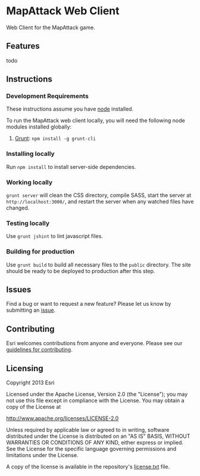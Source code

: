 # MapAttack Web Client

Web Client for the MapAttack game.

## Features

todo

## Instructions

### Development Requirements

These instructions assume you have [node](http://nodejs.org/) installed.

To run the MapAttack web client locally, you will need the following node modules installed globally:

1. [Grunt](http://gruntjs.com/): `npm install -g grunt-cli`

### Installing locally

Run `npm install` to install server-side dependencies.

### Working locally

`grunt server` will clean the CSS directory, compile SASS, start the server at `http://localhost:3000/`, and restart the server when any watched files have changed.

### Testing locally

Use `grunt jshint` to lint javascript files.


### Building for production

Use `grunt build` to build all necessary files to the `public` directory. The site should be ready to be deployed to production after this step.

## Issues

Find a bug or want to request a new feature? Please let us know by submitting an [issue](https://github.com/geoloqi/mapattack-web/issues).

## Contributing

Esri welcomes contributions from anyone and everyone. Please see our [guidelines for contributing](https://github.com/esri/contributing).

## Licensing

Copyright 2013 Esri

Licensed under the Apache License, Version 2.0 (the "License");
you may not use this file except in compliance with the License.
You may obtain a copy of the License at

   http://www.apache.org/licenses/LICENSE-2.0

Unless required by applicable law or agreed to in writing, software
distributed under the License is distributed on an "AS IS" BASIS,
WITHOUT WARRANTIES OR CONDITIONS OF ANY KIND, either express or implied.
See the License for the specific language governing permissions and
limitations under the License.

A copy of the license is available in the repository's [license.txt](https://raw.github.com/geoloqi/mapattack-web/master/LICENSE) file.
